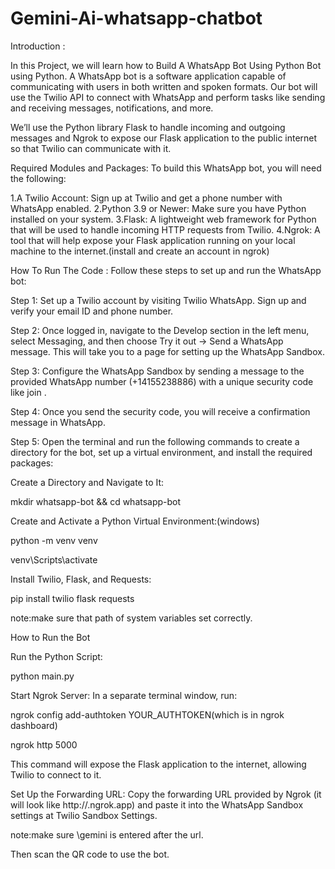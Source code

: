 # Gemini-Ai-whatsapp-chatbot

Introduction :

In this Project, we will learn how to Build A WhatsApp Bot Using Python Bot using Python. A WhatsApp bot is a software application capable of communicating with users in both written and spoken formats. Our bot will use the Twilio API to connect with WhatsApp and perform tasks like sending and receiving messages, notifications, and more.

We’ll use the Python library Flask to handle incoming and outgoing messages and Ngrok to expose our Flask application to the public internet so that Twilio can communicate with it.


Required Modules and Packages:
To build this WhatsApp bot, you will need the following:

1.A Twilio Account: Sign up at Twilio and get a phone number with WhatsApp enabled.
2.Python 3.9 or Newer: Make sure you have Python installed on your system.
3.Flask: A lightweight web framework for Python that will be used to handle incoming HTTP requests from Twilio.
4.Ngrok: A tool that will help expose your Flask application running on your local machine to the internet.(install and create an account in ngrok)

How To Run The Code :
Follow these steps to set up and run the WhatsApp bot:

Step 1: Set up a Twilio account by visiting Twilio WhatsApp. Sign up and verify your email ID and phone number.

Step 2: Once logged in, navigate to the Develop section in the left menu, select Messaging, and then choose Try it out -> Send a WhatsApp message. This will take you to a page for setting up the WhatsApp Sandbox.

Step 3: Configure the WhatsApp Sandbox by sending a message to the provided WhatsApp number (+14155238886) with a unique security code like join <secret-code>.

Step 4: Once you send the security code, you will receive a confirmation message in WhatsApp.

Step 5: Open the terminal and run the following commands to create a directory for the bot, set up a virtual environment, and install the required packages:

Create a Directory and Navigate to It:

mkdir whatsapp-bot && cd whatsapp-bot

Create and Activate a Python Virtual Environment:(windows)

python -m venv venv

venv\Scripts\activate


Install Twilio, Flask, and Requests:
 
pip install twilio flask requests

note:make sure that path of system variables set correctly.


How to Run the Bot

Run the Python Script:

python main.py

Start Ngrok Server: In a separate terminal window, run:

ngrok config add-authtoken YOUR_AUTHTOKEN(which is in ngrok dashboard)

ngrok http 5000

This command will expose the Flask application to the internet, allowing Twilio to connect to it.

Set Up the Forwarding URL: Copy the forwarding URL provided by Ngrok (it will look like http://<random-string>.ngrok.app) and paste it into the WhatsApp Sandbox settings at Twilio Sandbox Settings.

note:make sure \gemini is entered after the url.

Then scan the QR code to use the bot.
